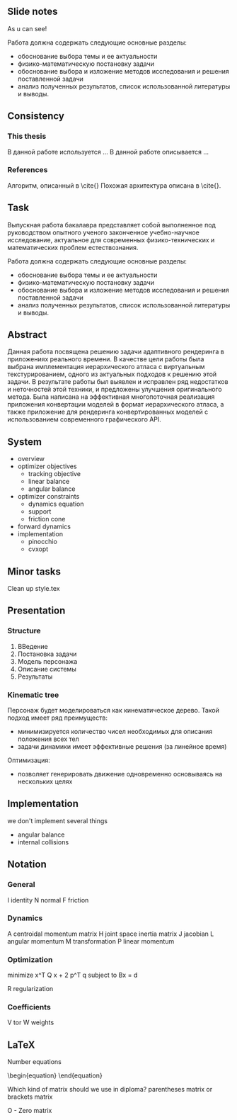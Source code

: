 ## Slide notes ##

As u can see!

Работа должна содержать следующие основные разделы:
- обоснование выбора темы и ее актуальности
- физико-математическую постановку задачи
- обоснование выбора и изложение методов исследования и решения поставленной задачи
- анализ полученных результатов, список использованной литературы и выводы.

## Consistency ##

### This thesis ###

В данной работе используется ...
В данной работе описывается ...

### References ###

Алгоритм, описанный в \cite{}
Похожая архитектура описана в \cite{}.

## Task ##

Выпускная работа бакалавра представляет собой выполненное под руководством опытного ученого законченное учебно-научное исследование, актуальное для современных физико-технических и математических проблем естествознания.

Работа должна содержать следующие основные разделы:
- обоснование выбора темы и ее актуальности
- физико-математическую постановку задачи
- обоснование выбора и изложение методов исследования и решения поставленной задачи
- анализ полученных результатов, список использованной литературы и выводы.

## Abstract ##

Данная работа посвящена решению задачи адаптивного рендеринга в приложениях реального времени.
В качестве цели работы была выбрана имплементация иерархического атласа с виртуальным текстурированием, одного из актуальных подходов к решению этой задачи.
В результате работы был выявлен и исправлен ряд недостатков и неточностей этой техники, и предложены улучшения оригинального метода.
Была написана на эффективная многопоточная реализация приложения конвертации моделей в формат иерархического атласа, а также приложение для рендеринга конвертированных моделей с использованием современного графического API.

## System ##

* overview
* optimizer objectives
  * tracking objective
  * linear balance
  * angular balance
* optimizer constraints
  * dynamics equation
  * support
  * friction cone
* forward dynamics
* implementation
  * pinocchio
  * cvxopt

## Minor tasks ##

Clean up style.tex

## Presentation ##

### Structure ###

1. ВВедение
2. Постановка задачи
3. Модель персонажа
4. Описание системы
5. Результаты

### Kinematic tree ###

Персонаж будет моделироваться как кинематическое дерево. Такой подход имеет ряд преимуществ:
* минимизируется количество чисел необходимых для описания положения всех тел
* задачи динамики имеет эффективные решения (за линейное время)

Оптимизация:
* позволяет генерировать движение одновременно основываясь на нескольких целях

## Implementation ##

we don't implement several things
* angular balance
* internal collisions

## Notation ##

### General ###

I identity
N normal
F friction

### Dynamics ###

A centroidal momentum matrix
H joint space inertia matrix
J jacobian
L angular momentum
M transformation
P linear momentum

### Optimization ###

minimize x^T Q x + 2 p^T q
subject to Bx = d

R regularization

### Coefficients ###

V tor
W weights

## LaTeX ##

Number equations

\begin{equation}
\end{equation}

Which kind of matrix should we use in diploma?
parentheses matrix or brackets matrix

O - Zero matrix
